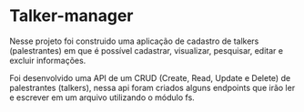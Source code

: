 # Talker-manager

Nesse projeto foi construido uma aplicação de cadastro de talkers (palestrantes) em que é possível cadastrar, visualizar, pesquisar, editar e excluir informações.

Foi desenvolvido uma API de um CRUD (Create, Read, Update e Delete) de palestrantes (talkers), nessa api foram criados alguns endpoints que irão ler e escrever em um arquivo utilizando o módulo fs.
